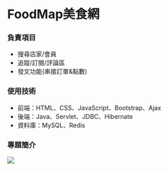 # FoodMap美食網
### 負責項目  
* 搜尋店家/會員  
* 追蹤/訂閱/評論區  
* 發文功能(串接訂單&點數)  
### 使用技術  
* 前端：HTML、CSS、JavaScript、Bootstrap、Ajax
* 後端：Java、Servlet、JDBC、Hibernate
* 資料庫：MySQL、Redis
### 專題簡介  
<img src="https://github.com/alan60108789/CHIANG-CJ/blob/a38fb0b5e1103a2a9e1b813139a2bd2cbf6a49d8/%E5%AE%8C%E6%88%90%E8%A9%95%E8%AB%96%E5%9C%961.JPG">
